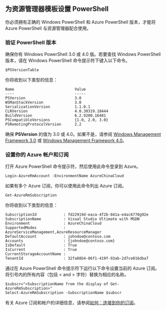 ## 为资源管理器模板设置 PowerShell

你必须拥有正确的 Windows PowerShell 和 Azure PowerShell 版本，才能将 Azure PowerShell 与资源管理器配合使用。

### 验证 PowerShell 版本

确保你有 Windows PowerShell 3.0 或 4.0 版。若要查找 Windows PowerShell 版本，请在 Windows PowerShell 命令提示符下键入以下命令。

	$PSVersionTable

你将收到以下类型的信息：

	Name                           Value
	----                           -----
	PSVersion                      3.0
	WSManStackVersion              3.0
	SerializationVersion           1.1.0.1
	CLRVersion                     4.0.30319.18444
	BuildVersion                   6.2.9200.16481
	PSCompatibleVersions           {1.0, 2.0, 3.0}
	PSRemotingProtocolVersion      2.2


确保 **PSVersion** 的值为 3.0 或 4.0。如果不是，请参阅 [Windows Management Framework 3.0](http://www.microsoft.com/download/details.aspx?id=34595) 或 [Windows Management Framework 4.0](http://www.microsoft.com/download/details.aspx?id=40855)。

### 设置你的 Azure 帐户和订阅


打开 Azure PowerShell 命令提示符，然后使用此命令登录到 Azure。

	Login-AzureRmAccount -EnvironmentName AzureChinaCloud

如果有多个 Azure 订阅，你可以使用此命令列出 Azure 订阅。

	Get-AzureRmSubscription

你将收到以下类型的信息：

	SubscriptionId            : fd22919d-eaca-4f2b-841a-e4ac6770g92e
	SubscriptionName          : Visual Studio Ultimate with MSDN
	Environment               : AzureChinaCloud
	SupportedModes            : AzureServiceManagement,AzureResourceManager
	DefaultAccount            : johndoe@contoso.com
	Accounts                  : {johndoe@contoso.com}
	IsDefault                 : True
	IsCurrent                 : True
	CurrentStorageAccountName :
	TenantId                  : 32fa88b4-86f1-419f-93ab-2d7ce016dba7

通过在 Azure PowerShell 命令提示符下运行以下命令设置当前的 Azure 订阅。将引号内的所有内容（包括 < and > 字符）替换为相应的名称。

	$subscr="<SubscriptionName from the display of Get-AzureRmSubscription>"
	Select-AzureRmSubscription -SubscriptionName $subscr

有关 Azure 订阅和帐户的详细信息，请参阅[如何：连接到你的订阅](/documentation/articles/powershell-install-configure/#Connect)。

<!---HONumber=Mooncake_1207_2015-->
